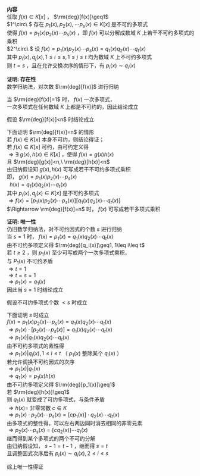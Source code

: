 **内容**    
任取 $f(x)\in K[x]$ ， $\rm{deg}[f(x)]\geq1$     
 $1^\circ\ $ 存在 $p_1(x),p_2(x),\cdots p_s(x)\in K[x]$ 是不可约多项式    
使得 $f(x)=p_1(x)p_2(x)\cdots p_s(x)$ ，即 $f(x)$ 可以分解成数域 $K$ 上若干不可约多项式的乘积    
 $2^\circ\ $ 设 $f(x)=p_1(x)p_2(x)\cdots p_s(x)=q_1(x)q_2(x)\cdots q_t(x)$     
其中 $p_i(x),q_j(x),1\leq i\leq s,1\leq j\leq t$ 均为数域 $K$ 上不可约多项式    
则 $t=s$ ，且在允许交换次序的情形下，有 $p_i(x)\sim q_i(x)$     
    
**证明: 存在性**    
数学归纳法，对次数 $\rm{deg}[f(x)]$ 进行归纳    
    
当 $\rm{deg}[f(x)]=1$ 时， $f(x)$ 一次多项式，    
一次多项式在任何数域 $K$ 上都是不可约的，因此结论成立    
    
假设 $\rm{deg}[f(x)]<n$ 时结论成立    
    
下面证明 $\rm{deg}[f(x)]=n$ 的情形    
若 $f(x)\in K[x]$ 本身不可约，则结论得证；    
若 $f(x)\in K[x]$ 可约，由可约定义得    
 $\Rightarrow\exists\ g(x),h(x)\in K[x]$ ，使得 $f(x)=g(x)h(x)$     
且 $\rm{deg}[g(x)]<n,\ \rm{deg}[h(x)]<n$     
由归纳假设知 $g(x),h(x)$ 可写成若干不可约多项式乘积    
即， $g(x)=p_1(x)p_2(x)\cdots p_s(x)$     
 $\enspace h(x)=q_1(x)q_2(x)\cdots q_t(x)$     
其中 $p_i(x),q_j(x)\in K[x]$ 是不可约多项式    
 $\Rightarrow f(x)=[p_1(x)p_2(x)\cdots p_s(x)][q_1(x)q_2(x)\cdots q_t(x)]$     
 $\Rightarrow \rm{deg}[f(x)]=n$ 时， $f(x)$ 可写成若干多项式乘积    
    
**证明: 唯一性**    
仍旧数学归纳法，对不可约因式的个数 $s$ 进行归纳    
当 $s=1$ 时， $f(x)=p_1(x)=q_1(x)q_2(x)\cdots q_t(x)$     
由不可约多项定义得 $\rm{deg}[q_i(x)]\geq1, 1\leq i\leq t$     
若 $t\geq2$ ，则 $p_1(x)$ 至少可写成两个一次多项式乘积，    
与 $P_1(x)$ 不可约矛盾    
 $\Rightarrow t=1$     
 $\Rightarrow t=s=1$     
 $\Rightarrow p_1(x)=q_1(x)$     
因此当 $s=1$ 时结论成立    
    
假设不可约多项式个数 $<s$ 时成立    
    
下面证明 $s$ 时成立    
 $f(x)=p_1(x)p_2(x)\cdots p_s(x)=q_1(x)q_2(x)\cdots q_t(x)$     
 $\Rightarrow p_1(x)\cdot[p_2(x)\cdots p_s(x)]=q_1(x)q_2(x)\cdots q_t(x)$     
 $\Rightarrow p_1(x)|q_1(x)q_2(x)\cdots q_t(x)$     
由不可约多项式的素性得    
 $\Rightarrow p_1(x)|q_i(x), 1\leq i\leq t$ （ $p_1(x)$ 整除某个 $q_i(x)$ ）    
若允许调换不可约因式的次序    
 $\Rightarrow p_1(x)|q_1(x)$     
 $\Rightarrow q_1(x)=p_1(x)h(x)$     
由不可约多项定义得 $\rm{deg}[p_1(x)]\geq1$     
若 $\rm{deg}[h(x)]\geq1$     
则 $q_1(x)$ 就变成了可约多项式，与条件矛盾    
 $\Rightarrow h(x)=$ 非零常数 $c\in K$     
 $\Rightarrow p_1(x)\cdot p_2(x)\cdots p_s(x)=[cp_1(x)]\cdot q_2(x)\cdots q_t(x)$     
由多项式的整性得，可以左右两边同时消去相同的非零元素    
 $\Rightarrow p_2(x)\cdots p_s(x)=[cq_2(x)]\cdots q_t(x)$     
继而得到某个多项式的两个不可约分解    
由归纳假设知， $s-1=t-1$ ，继而得 $s=t$     
且调整因式次序后有 $p_i(x)\sim q_i(x), 2\leq i\leq s$     
    
综上唯一性得证    
